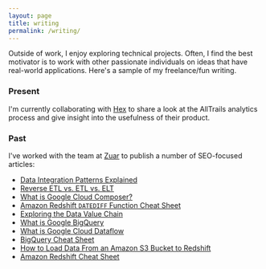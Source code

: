 ```yaml
---
layout: page
title: writing
permalink: /writing/
---
```


Outside of work, I enjoy exploring technical projects. Often, I find the best motivator is to work with other passionate individuals on ideas that have real-world applications. Here's a sample of my freelance/fun writing.

### Present

I'm currently collaborating with [Hex](https://hex.tech/) to share a look at the AllTrails analytics process and give insight into the usefulness of their product.

### Past

I've worked with the team at [Zuar](https://www.zuar.com/) to publish a number of SEO-focused articles:

- [Data Integration Patterns Explained](https://www.zuar.com/blog/data-integration-patterns-explained/)
- [Reverse ETL vs. ETL vs. ELT](https://www.zuar.com/blog/reverse-etl-vs-etl-vs-elt/)
- [What is Google Cloud Composer?](https://www.zuar.com/blog/what-is-google-cloud-composer/)
- [Amazon Redshift `DATEDIFF` Function Cheat Sheet](https://www.zuar.com/blog/amazon-redshift-datediff-function/)
- [Exploring the Data Value Chain](https://www.zuar.com/blog/exploring-the-data-value-chain/)
- [What is Google BigQuery](https://www.zuar.com/blog/what-is-google-bigquery/)
- [What is Google Cloud Dataflow](https://www.zuar.com/blog/what-is-google-cloud-dataflow/)
- [BigQuery Cheat Sheet](https://www.zuar.com/blog/bigquery-cheat-sheet/)
- [How to Load Data From an Amazon S3 Bucket to Redshift](https://www.zuar.com/blog/load-amazon-s3-data-to-redshift/)
- [Amazon Redshift Cheat Sheet](https://www.zuar.com/blog/amazon-redshift-cheat-sheet/)
